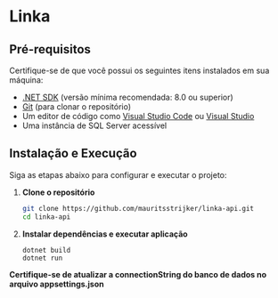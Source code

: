 # Linka

## Pré-requisitos

Certifique-se de que você possui os seguintes itens instalados em sua máquina:

- [.NET SDK](https://dotnet.microsoft.com/download) (versão mínima recomendada: 8.0 ou superior)
- [Git](https://git-scm.com/) (para clonar o repositório)
- Um editor de código como [Visual Studio Code](https://code.visualstudio.com/) ou [Visual Studio](https://visualstudio.microsoft.com/)
- Uma instância de SQL Server acessível

## Instalação e Execução

Siga as etapas abaixo para configurar e executar o projeto:

1. **Clone o repositório**
   ```bash
   git clone https://github.com/mauritsstrijker/linka-api.git
   cd linka-api

2. **Instalar dependências e executar aplicação**
   ```dotnet restore
   dotnet build
   dotnet run
**Certifique-se de atualizar a connectionString do banco de dados no arquivo appsettings.json**

